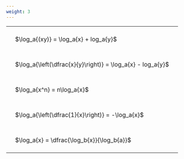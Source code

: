 ```yaml
---
weight: 3
---
```


<style type="text/css">
#T_e4e8c th.col_heading {
  text-align: left;
  font-size: 1em;
}
#T_e4e8c td {
  text-align: left;
  font-size: 1em;
  padding: 1.5em;
}
</style>
<table id="T_e4e8c">
  <thead>
  </thead>
  <tbody>
    <tr>
      <td id="T_e4e8c_row0_col0" class="data row0 col0" >$\log_a{(xy)} = \log_a{x} + log_a{y}$</td>
    </tr>
    <tr>
      <td id="T_e4e8c_row1_col0" class="data row1 col0" >$\log_a{\left(\dfrac{x}{y}\right)} = \log_a{x} - log_a{y}$</td>
    </tr>
    <tr>
      <td id="T_e4e8c_row2_col0" class="data row2 col0" >$\log_a{x^n} = n\log_a{x}$</td>
    </tr>
    <tr>
      <td id="T_e4e8c_row3_col0" class="data row3 col0" >$\log_a{\left(\dfrac{1}{x}\right)} = -\log_a{x}$</td>
    </tr>
    <tr>
      <td id="T_e4e8c_row4_col0" class="data row4 col0" >$\log_a{x} = \dfrac{\log_b{x}}{\log_b{a}}$</td>
    </tr>
  </tbody>
</table>
